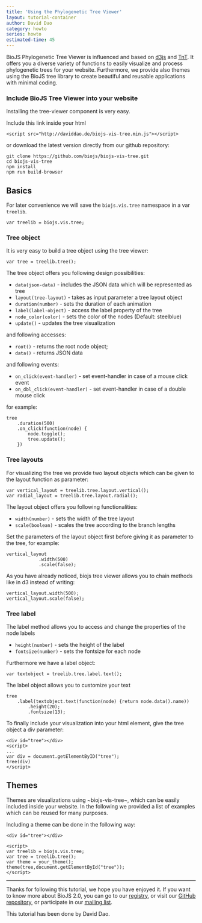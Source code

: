 ```yaml
---
title: 'Using the Phylogenetic Tree Viewer'
layout: tutorial-container
author: David Dao
category: howto
series: howto
estimated-time: 45
---
```


BioJS Phylogenetic Tree Viewer is influenced and based on [d3js]() and [TnT](). It offers you a diverse variety of functions to easily visualize and process phylogenetic trees for your website. Furthermore, we provide also themes using the BioJS tree library to create beautiful and reusable applications with minimal coding.

### Include BioJS Tree Viewer into your website

Installing the tree-viewer component is very easy.

Include this link inside your html

~~~
<script src="http://daviddao.de/biojs-vis-tree.min.js"></script>
~~~

or download the latest version directly from our github repository:

~~~
git clone https://github.com/biojs/biojs-vis-tree.git
cd biojs-vis-tree
npm install
npm run build-browser
~~~

Basics
--------

For later convenience we will save the `biojs.vis.tree` namespace in a var `treelib`.

~~~
var treelib = biojs.vis.tree;
~~~

### Tree object

It is very easy to build a tree object using the tree viewer:

~~~
var tree = treelib.tree(); 
~~~

The tree object offers you following design possibilities:

- `data(json-data)`      - includes the JSON data which will be represented as tree
- `layout(tree-layout)`    - takes as input parameter a tree layout object
- `duration(number)`  - sets the duration of each animation
- `label(label-object)` - access the label property of the tree 
- `node_color(color)` - sets the color of the nodes (Default: steelblue)
- `update()` - updates the tree visualization 

and following accesses:

- `root()` - returns the root node object;
- `data()` - returns JSON data

and following events:

- `on_click(event-handler)` - set event-handler in case of a mouse click event
- `on_dbl_click(event-handler)` - set event-handler in case of a double mouse click

for example:

~~~
tree
    .duration(500)
    .on_click(function(node) {
        node.toggle();
        tree.update();
    })
~~~
### Tree layouts

For visualizing the tree we provide two layout objects which can be given to the layout function as parameter:

~~~
var vertical_layout = treelib.tree.layout.vertical();
var radial_layout = treelib.tree.layout.radial();
~~~

The layout object offers you following functionalities:

- `width(number)` - sets the width of the tree layout
- `scale(boolean)` - scales the tree according to the branch lengths

Set the parameters of the layout object first before giving it as parameter to the tree, for example:

~~~
vertical_layout
            .width(500)
            .scale(false);
~~~

As you have already noticed, biojs tree viewer allows you to chain methods like in d3 instead of writing:

~~~
vertical_layout.width(500);
vertical_layout.scale(false);
~~~

### Tree label 
The label method allows you to access and change the properties of the node labels

- `height(number)` - sets the height of the label
- `fontsize(number)` - sets the fontsize for each node

Furthermore we have a label object:

~~~
var textobject = treelib.tree.label.text();

~~~

The label object allows you to customize your text

~~~
tree
    .label(textobject.text(function(node) {return node.data().name))
        .height(20);
        .fontsize(13);
~~~



To finally include your visualization into your html element, give the tree object a div parameter:

~~~
<div id="tree"></div>
<script>
...
var div = document.getElementByID("tree");
tree(div)
</script>
~~~


Themes
--------
Themes are visualizations using ~biojs-vis-tree~, which can be easily included inside your website.
In the following we provided a list of examples which can be reused for many purposes.

Including a theme can be done in the following way:

~~~
<div id="tree"></div>

<script>
var treelib = biojs.vis.tree; 
var tree = treelib.tree(); 
var theme = your_theme();
theme(tree,document.getElementById("tree"));
</script>
~~~




* * * * *

Thanks for following this tutorial, we hope you have enjoyed it. If you want to know more about BioJS 2.0, you can go to our [registry](http://www.ebi.ac.uk/Tools/biojs/registry/), or visit our [GitHub repository](https://github.com/biojs/biojs2), or participate in our [mailing list](https://groups.google.com/forum/#!forum/biojs).

This tutorial has been done by David Dao. 
